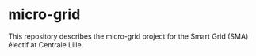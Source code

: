 # micro-grid
This repository describes the micro-grid project for the Smart Grid (SMA) électif at Centrale Lille.
